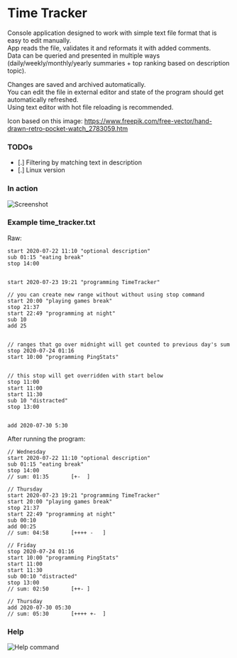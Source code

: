 # Time Tracker

Console application designed to work with simple text file format that is easy to edit manually.  
App reads the file, validates it and reformats it with added comments.  
Data can be queried and presented in multiple ways (daily/weekly/monthly/yearly summaries + top ranking based on description topic).

Changes are saved and archived automatically.  
You can edit the file in external editor and state of the program should get automatically refreshed.  
Using text editor with hot file reloading is recommended.  


Icon based on this image: https://www.freepik.com/free-vector/hand-drawn-retro-pocket-watch_2783059.htm


### TODOs
- [.] Filtering by matching text in description
- [.] Linux version


### In action
![Screenshot](images/screenshot.png)


### Example time_tracker.txt

Raw:

```
start 2020-07-22 11:10 "optional description"
sub 01:15 "eating break"
stop 14:00


start 2020-07-23 19:21 "programming TimeTracker"

// you can create new range without without using stop command
start 20:00 "playing games break" 
stop 21:37
start 22:49 "programming at night"
sub 10
add 25


// ranges that go over midnight will get counted to previous day's sum
stop 2020-07-24 01:16
start 10:00 "programming PingStats"


// this stop will get overridden with start below
stop 11:00 
start 11:00
start 11:30
sub 10 "distracted"
stop 13:00


add 2020-07-30 5:30
```



After running the program:

```
// Wednesday
start 2020-07-22 11:10 "optional description"
sub 01:15 "eating break"
stop 14:00
// sum: 01:35       [+-  ]

// Thursday
start 2020-07-23 19:21 "programming TimeTracker"
start 20:00 "playing games break"
stop 21:37
start 22:49 "programming at night"
sub 00:10
add 00:25
// sum: 04:58       [++++ -   ]

// Friday
stop 2020-07-24 01:16
start 10:00 "programming PingStats"
start 11:00
start 11:30
sub 00:10 "distracted"
stop 13:00
// sum: 02:50       [++- ]

// Thursday
add 2020-07-30 05:30
// sum: 05:30       [++++ +-  ]
```


### Help
![Help command](images/screenshot_help.png)
